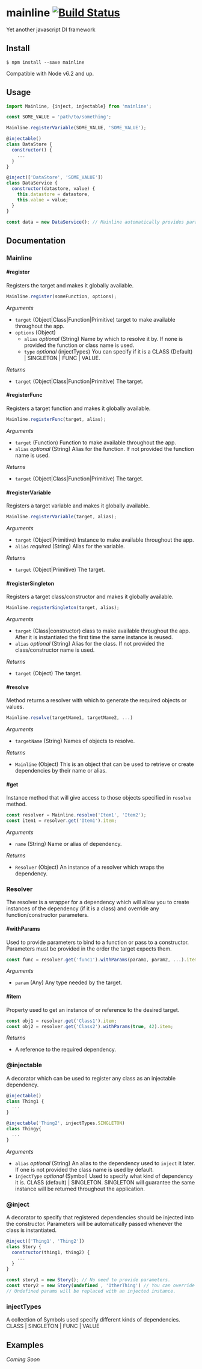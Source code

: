 # mainline [![Build Status](https://travis-ci.org/alessandrocm/mainline.svg?branch=master)](https://travis-ci.org/alessandrocm/mainline)
Yet another javascript DI framework

## Install

```
$ npm install --save mainline
```
Compatible with Node v6.2 and up.

## Usage
```js
import Mainline, {inject, injectable} from 'mainline';

const SOME_VALUE = 'path/to/something';

Mainline.registerVariable(SOME_VALUE, 'SOME_VALUE');

@injectable()
class DataStore {
  constructor() {
    ...
  }
}

@inject(['DataStore', 'SOME_VALUE'])
class DataService {
  constructor(datastore, value) {
    this.datastore = datastore,
    this.value = value;
  }
}

const data = new DataService(); // Mainline automatically provides parameters
```

## Documentation

### Mainline

#### #register
Registers the target and makes it globally available.
```js
Mainline.register(someFunction, options);
```

_Arguments_
* ```target``` (Object|Class|Function|Primitive) target to make available throughout the app.
* ```options``` (Object)
  * ```alias``` *optional* (String) Name by which to resolve it by. If none is provided the function or class name is used.
  * ```type``` *optional* (injectTypes) You can specify if it is a CLASS (Default) | SINGLETON | FUNC | VALUE.

_Returns_
* ```target``` (Object|Class|Function|Primitive) The target.

#### #registerFunc
Registers a target function and makes it globally available.
```js
Mainline.registerFunc(target, alias);
```

_Arguments_
* ```target``` (Function) Function to make available throughout the app.
* ```alias``` *optional* (String) Alias for the function. If not provided the function name is used.

_Returns_
* ```target``` (Object|Class|Function|Primitive) The target.

#### #registerVariable
Registers a target variable and makes it globally available.
```js
Mainline.registerVariable(target, alias);
```

_Arguments_
* ```target``` (Object|Primitive) Instance to make available throughout the app.
* ```alias``` *required* (String) Alias for the variable.

_Returns_
* ```target``` (Object|Primitive) The target.

#### #registerSingleton
Registers a target class/constructor and makes it globally available.
```js
Mainline.registerSingleton(target, alias);
```

_Arguments_
* ```target``` (Class|constructor) class to make available throughout the app. After it is instantiated the first time the same instance is reused.
* ```alias``` *optional* (String) Alias for the class. If not provided the class/constructor name is used.

_Returns_
* ```target``` (Object) The target.

#### #resolve
Method returns a resolver with which to generate the required objects or values.
```js
Mainline.resolve(targetName1, targetName2, ...)
```

_Arguments_
* ```targetName``` (String) Names of objects to resolve.

_Returns_
* ```Mainline``` (Object) This is an object that can be used to retrieve or create dependencies by their name or alias.

#### #get
Instance method that will give access to those objects specified in ```resolve``` method.
```js
const resolver = Mainline.resolve('Item1', 'Item2');
const item1 = resolver.get('Item1').item;
```

_Arguments_
* ```name``` (String) Name or alias of dependency.

_Returns_
* ```Resolver``` (Object) An instance of a resolver which wraps the dependency.

### Resolver
The resolver is a wrapper for a dependency which will allow you to create instances of the dependency (if it is a class) and override any function/constructor parameters.

#### #withParams
Used to provide parameters to bind to a function or pass to a constructor. Parameters must be provided in the order the target expects them.
```js
const func = resolver.get('func1').withParams(param1, param2, ...).item;
```

_Arguments_
* ```param``` (Any) Any type needed by the target.

#### #item
Property used to get an instance of or reference to the desired target.
```js
const obj1 = resolver.get('Class1').item;
const obj2 = resolver.get('Class2').withParams(true, 42).item;
```

_Returns_
* A reference to the required dependency.

### @injectable
A decorator which can be used to register any class as an injectable dependency.
```js
@injectable()
class Thing1 {
  ...
}

@injectable('Thing2', injectTypes.SINGLETON)
class Thingy{
  ...
}
```
_Arguments_
* ```alias``` *optional* (String) An alias to the dependency used to ```inject``` it later.
If one is not provided the class name is used by default.
* ```injectType``` *optional* (Symbol) Used to specify what kind of dependency it is. CLASS (default) | SINGLETON.
SINGLETON will guarantee the same instance will be returned throughout the application.

### @inject
A decorator to specify that registered dependencies should be injected into the constructor.
Parameters will be automatically passed whenever the class is instantiated.
```js
@inject(['Thing1', 'Thing2'])
class Story {
  constructor(thing1, thing2) {
    ...
  }
}

const story1 = new Story(); // No need to provide parameters.
const story2 = new Story(undefined , 'OtherThing') // You can override injected parameters.
// Undefined params will be replaced with an injected instance.
```

### injectTypes
A collection of Symbols used specify different kinds of dependencies. CLASS | SINGLETON | FUNC | VALUE

## Examples

_Coming Soon_
